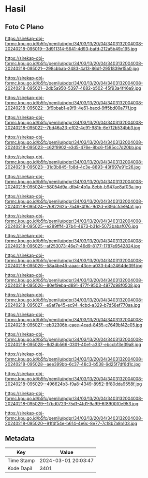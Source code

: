 # Hasil

## Foto C Plano

https://sirekap-obj-formc.kpu.go.id/b5fc/pemilu/pdpr/34/03/13/20/04/3403132004008-20240218-095019--3d911314-5641-4d93-bafd-212a5b49c195.jpg

https://sirekap-obj-formc.kpu.go.id/b5fc/pemilu/pdpr/34/03/13/20/04/3403132004008-20240218-095021--298cbbab-2483-4a13-86df-2951839e15a0.jpg

https://sirekap-obj-formc.kpu.go.id/b5fc/pemilu/pdpr/34/03/13/20/04/3403132004008-20240218-095021--2db5a950-5397-4682-b502-45f93a4f46a9.jpg

https://sirekap-obj-formc.kpu.go.id/b5fc/pemilu/pdpr/34/03/13/20/04/3403132004008-20240218-095022--3f9bbab1-a9f9-4e61-bacd-9ff5bd00a77f.jpg

https://sirekap-obj-formc.kpu.go.id/b5fc/pemilu/pdpr/34/03/13/20/04/3403132004008-20240218-095022--7bd46a23-ef02-4c91-981b-6e7f2b534bb3.jpg

https://sirekap-obj-formc.kpu.go.id/b5fc/pemilu/pdpr/34/03/13/20/04/3403132004008-20240218-095023--c62f9902-e3d5-476e-8bc6-f585cc7d20bb.jpg

https://sirekap-obj-formc.kpu.go.id/b5fc/pemilu/pdpr/34/03/13/20/04/3403132004008-20240218-095023--31d3b845-1b8d-4c3e-8893-43f697e91c26.jpg

https://sirekap-obj-formc.kpu.go.id/b5fc/pemilu/pdpr/34/03/13/20/04/3403132004008-20240218-095024--58054d9a-dfb4-4b1a-8ebb-b947ae8af03a.jpg

https://sirekap-obj-formc.kpu.go.id/b5fc/pemilu/pdpr/34/03/13/20/04/3403132004008-20240218-095024--7682262b-7b46-4f9c-9d2d-e39dcfde94a1.jpg

https://sirekap-obj-formc.kpu.go.id/b5fc/pemilu/pdpr/34/03/13/20/04/3403132004008-20240218-095025--e289fff4-37b4-4673-b31d-5073babaf076.jpg

https://sirekap-obj-formc.kpu.go.id/b5fc/pemilu/pdpr/34/03/13/20/04/3403132004008-20240218-095025--af253073-46e7-46d9-8177-1787e9542824.jpg

https://sirekap-obj-formc.kpu.go.id/b5fc/pemilu/pdpr/34/03/13/20/04/3403132004008-20240218-095026--58a4be45-aaac-43ce-a033-b4c2464de39f.jpg

https://sirekap-obj-formc.kpu.go.id/b5fc/pemilu/pdpr/34/03/13/20/04/3403132004008-20240218-095026--80ef9eba-d891-477f-9503-4977d98f0508.jpg

https://sirekap-obj-formc.kpu.go.id/b5fc/pemilu/pdpr/34/03/13/20/04/3403132004008-20240218-095027--e9af7e45-ec94-4cbd-a329-b7d58ef770aa.jpg

https://sirekap-obj-formc.kpu.go.id/b5fc/pemilu/pdpr/34/03/13/20/04/3403132004008-20240218-095027--eb02306b-caee-4cad-8455-c7649bf42c05.jpg

https://sirekap-obj-formc.kpu.go.id/b5fc/pemilu/pdpr/34/03/13/20/04/3403132004008-20240218-095028--8d2db566-0301-40e1-a337-ebccb13e39a8.jpg

https://sirekap-obj-formc.kpu.go.id/b5fc/pemilu/pdpr/34/03/13/20/04/3403132004008-20240218-095028--aee399bb-6c37-48c3-b538-6d25f7df6d1c.jpg

https://sirekap-obj-formc.kpu.go.id/b5fc/pemilu/pdpr/34/03/13/20/04/3403132004008-20240218-095029--496624b3-f9a8-4349-8952-8f80dda9558f.jpg

https://sirekap-obj-formc.kpu.go.id/b5fc/pemilu/pdpr/34/03/13/20/04/3403132004008-20240218-095029--17bd0723-75d1-4fd1-9a99-6f8900f0e953.jpg

https://sirekap-obj-formc.kpu.go.id/b5fc/pemilu/pdpr/34/03/13/20/04/3403132004008-20240218-095020--91f4f54e-b614-4e6c-8e77-7c18b7a9a103.jpg


## Metadata

| Key        | Value               |
| ---------- | ------------------- |
| Time Stamp | 2024-03-01 20:03:47 |
| Kode Dapil | 3401                |



